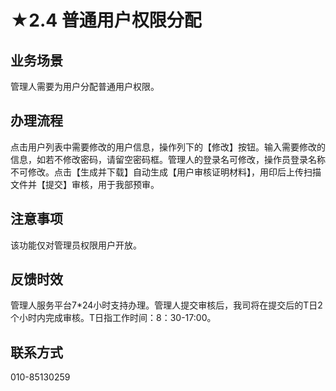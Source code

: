 # ★2.4 普通用户权限分配
## <i class="hicon lb1"></i>业务场景
管理人需要为用户分配普通用户权限。

## <i class="hicon lb2"></i>办理流程
点击用户列表中需要修改的用户信息，操作列下的【修改】按钮。输入需要修改的信息，如若不修改密码，请留空密码框。管理人的登录名可修改，操作员登录名称不可修改。点击【生成并下载】自动生成【用户审核证明材料】，用印后上传扫描文件并【提交】审核，用于我部预审。

## <i class="hicon lb3"></i>注意事项
该功能仅对管理员权限用户开放。

## <i class="hicon lb4"></i>反馈时效
管理人服务平台7*24小时支持办理。管理人提交审核后，我司将在提交后的T日2个小时内完成审核。T日指工作时间：8：30-17:00。

## <i class="hicon lb5"></i>联系方式
010-85130259
